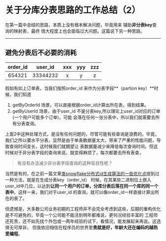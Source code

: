 # 关于分库分表思路的工作总结（2）

在第一篇中总结的思路，本质上没有根本解决问题，毕竟用来 辅助**非分表key**查询的映射表，最终
很大程度上也会面临过大问题。这篇说下另一种思路。

----
## 避免分表后不必要的消耗

|order_id|user_id|xxx|yyy|zzz|
|:---:|:---:|:---:|:---:|:---:|
|654321|33344232|x|y|z|

假如有如上订单表，当我们按照order_id 来作为分表字段**（partion key）**时候，我们知道
1. getByOrderId 场景，可以直接根据order_id计算出所在表，得到结果。
2. getByUserId 场景，由于user_id 不是分表key,所以理论上user_id对应的订单(一个用户可能多个订单)，可能
会落在任何一张分表中，所以我们就需要去所有分表查询。

上面2中这种处理方式，是没有任何问题的，尽管可能有些查询是浪费的。毕竟，
我们之所以要水平分表，显然是由于单表数据量太大，带来了严重的性能问题，导致查询时间变长，这时候我们就期望让
表数据量减少来降低每次查询时间。但这时候对于非分表字段的查询来说，就变得麻烦了，每次都要去所有表查，
>有没有办法减少非分表字段查询的这种盲目性呢？

当然是有的，在之前一篇文章[类snowflake分布式id生成算法的一些优化点](/article/snowflake.md)提到过一种方法，就是在生成分表key（order_id）
时候，在其某些二进制位上嵌入user_id中几位，以达到**让同一个用户的订单，分库分表后落在同一个库的同一个表中**。这样一来，我们对于user_id
的查询，就可以像order_id一样直接计算出所在的表了。

但遗憾是，大多数公司业务初期的工程师并不会完全考虑到这些，后期的重构优化是不可避免的，毕竟一个公司能不能活到明年都难说，更何况经验丰富的
工程师还死贵，还不如先找个外包或一两年经验的试下，看情况，能发展起来再说。这选择无可厚非，
但我依旧相信在程序员的世界里**贵就是好，年龄大还在编码的越热爱编程**。





